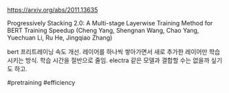 https://arxiv.org/abs/2011.13635

Progressively Stacking 2.0: A Multi-stage Layerwise Training Method for
  BERT Training Speedup (Cheng Yang, Shengnan Wang, Chao Yang, Yuechuan Li, Ru He, Jingqiao Zhang)

bert 프리트레이닝 속도 개선. 레이어를 하나씩 쌓아가면서 새로 추가한 레이어만 학습시키는 방식. 학습 시간을 절반으로 줄임. electra 같은 모델과 결합할 수는 없을까 싶기도 하고.

#pretraining #efficiency 